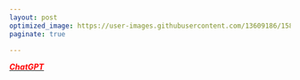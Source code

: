 ```yaml
---
layout: post
optimized_image: https://user-images.githubusercontent.com/13609186/158834851-5c5d7736-001b-448d-8bb6-eb99f2f16233.jpg
paginate: true

---
```


          

[<span style="color:red">***ChatGPT***</span>](https://chat.openai.com/chat)<br>
